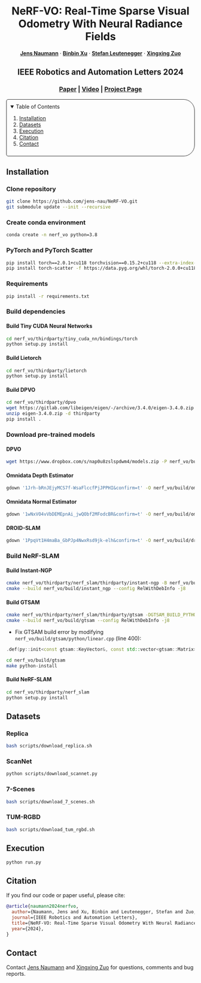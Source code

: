 <p align="center">

  <h1 align="center">NeRF-VO: Real-Time Sparse Visual Odometry With Neural Radiance Fields</h1>
  <p align="center">
    <a href="https://www.linkedin.com/in/jens-naumann/" target="_blank"><strong>Jens Naumann</strong></a>
    ·
    <a href="https://binbin-xu.github.io/" target="_blank"><strong>Binbin Xu</strong></a>
    ·
    <a href="https://scholar.google.ch/citations?user=SmGQ48gAAAAJ&hl=de" target="_blank"><strong>Stefan Leutenegger</strong></a>
    ·
    <a href="https://xingxingzuo.github.io/" target="_blank"><strong>Xingxing Zuo</strong></a>
</p>

  <h2 align="center">IEEE Robotics and Automation Letters 2024</h2>
  <h3 align="center"><a href="https://ieeexplore.ieee.org/document/10578010" target="_blank">Paper</a> | <a href="https://youtu.be/El3-hSnuOz0?si=bGjMPECjWvTAlCLg"  target="_blank">Video</a> | <a href="" target="_blank">Project Page</a></h3>
  <div align="center"></div>
</p>

<!-- TABLE OF CONTENTS -->
<details open="open" style='padding: 10px; border-radius:5px 30px 30px 5px; border-style: solid; border-width: 1px;'>
  <summary>Table of Contents</summary>
  <ol>
    <li>
      <a href="#installation">Installation</a>
    </li>
    <li>
      <a href="#datasets">Datasets</a>
    </li>
    <li>
      <a href="#execution">Execution</a>
    </li>
    <li>
      <a href="#citation">Citation</a>
    </li>
    <li>
      <a href="#contact">Contact</a>
    </li>
  </ol>
</details>

## Installation

### Clone repository
```bash
git clone https://github.com/jens-nau/NeRF-VO.git
git submodule update --init --recursive
```

### Create conda environment
```bash
conda create -n nerf_vo python=3.8
```

### PyTorch and PyTorch Scatter
```bash
pip install torch==2.0.1+cu118 torchvision==0.15.2+cu118 --extra-index-url https://download.pytorch.org/whl/cu118
pip install torch-scatter -f https://data.pyg.org/whl/torch-2.0.0+cu118.html
```

### Requirements
```bash
pip install -r requirements.txt
```

### Build dependencies
#### Build Tiny CUDA Neural Networks
```bash
cd nerf_vo/thirdparty/tiny_cuda_nn/bindings/torch
python setup.py install
```

#### Build Lietorch
```bash
cd nerf_vo/thirdparty/lietorch
python setup.py install
```

#### Build DPVO
```bash
cd nerf_vo/thirdparty/dpvo
wget https://gitlab.com/libeigen/eigen/-/archive/3.4.0/eigen-3.4.0.zip
unzip eigen-3.4.0.zip -d thirdparty
pip install .
```

### Download pre-trained models
#### DPVO
```bash
wget https://www.dropbox.com/s/nap0u8zslspdwm4/models.zip -P nerf_vo/build/dpvo/
```

#### Omnidata Depth Estimator
```bash
gdown '1Jrh-bRnJEjyMCS7f-WsaFlccfPjJPPHI&confirm=t' -O nerf_vo/build/omnidata_models/
```

#### Omnidata Normal Estimator
```bash
gdown '1wNxVO4vVbDEMEpnAi_jwQObf2MFodcBR&confirm=t' -O nerf_vo/build/omnidata_models/
```

#### DROID-SLAM
```bash
gdown '1PpqVt1H4maBa_GbPJp4NwxRsd9jk-elh&confirm=t' -O nerf_vo/build/droid_slam/
```

### Build NeRF-SLAM

#### Build Instant-NGP
```bash
cmake nerf_vo/thirdparty/nerf_slam/thirdparty/instant-ngp -B nerf_vo/build/instant_ngp
cmake --build nerf_vo/build/instant_ngp --config RelWithDebInfo -j8
```

#### Build GTSAM
```bash
cmake nerf_vo/thirdparty/nerf_slam/thirdparty/gtsam -DGTSAM_BUILD_PYTHON=1 -B nerf_vo/build/gtsam
cmake --build nerf_vo/build/gtsam --config RelWithDebInfo -j8
```

- Fix GTSAM build error by modifying `nerf_vo/build/gtsam/python/linear.cpp` (line 400):
```cpp
.def(py::init<const gtsam::KeyVector&, const std::vector<gtsam::Matrix>&, const std::vector<gtsam::Vector>&, double>(), py::arg("js"), py::arg("Gs"), py::arg("gs"), py::arg("f"))
```

```bash
cd nerf_vo/build/gtsam
make python-install
```

#### Build NeRF-SLAM
```bash
cd nerf_vo/thirdparty/nerf_slam
python setup.py install
```

## Datasets

### Replica
```bash
bash scripts/download_replica.sh 
```

### ScanNet
```bash
python scripts/download_scannet.py
```

### 7-Scenes
```bash
bash scripts/download_7_scenes.sh
```

### TUM-RGBD
```bash
bash scripts/download_tum_rgbd.sh 
```

## Execution
```bash
python run.py
```

## Citation
If you find our code or paper useful, please cite:
```bibtex
@article{naumann2024nerfvo,
  author={Naumann, Jens and Xu, Binbin and Leutenegger, Stefan and Zuo, Xingxing},
  journal={IEEE Robotics and Automation Letters}, 
  title={NeRF-VO: Real-Time Sparse Visual Odometry With Neural Radiance Fields}, 
  year={2024},
}
```

## Contact
Contact [Jens Naumann](mailto:jens.naumann@tum.de) and [Xingxing Zuo](mailto:xingxing.zuo@tum.de) for questions, comments and bug reports.
